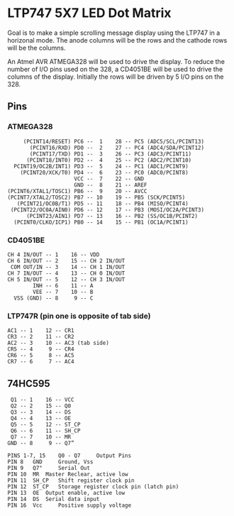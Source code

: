 # LTP747 5X7 LED Dot Matrix

Goal is to make a simple scrolling message display using the LTP747 in a
horizonal mode. The anode columns will be the rows and the cathode rows will
be the columns.

An Atmel AVR ATMEGA328 will be used to drive the display. To reduce the number
of I/O pins used on the 328, a CD4051BE will be used to drive the columns of the
display. Initially the rows will be driven by 5 I/O pins on the 328.

## Pins

### ATMEGA328

         (PCINT14/RESET) PC6 --  1    28 -- PC5 (ADC5/SCL/PCINT13)
           (PCINT16/RXD) PD0 --  2    27 -- PC4 (ADC4/SDA/PCINT12)
           (PCINT17/TXD) PD1 --  3    26 -- PC3 (ADC3/PCINT11)
          (PCINT18/INT0) PD2 --  4    25 -- PC2 (ADC2/PCINT10)
      PCINT19/OC2B/INT1) PD3 --  5    24 -- PC1 (ADC1/PCINT9)
        (PCINT20/XCK/T0) PD4 --  6    23 -- PC0 (ADC0/PCINT8)
                         VCC --  7    22 -- GND
                         GND --  8    21 -- AREF
    (PCINT6/XTAL1/TOSC1) PB6 --  9    20 -- AVCC
    (PCINT7/XTAL2/TOSC2) PB7 -- 10    19 -- PB5 (SCK/PCINT5)
       (PCINT21/OC0B/T1) PD5 -- 11    18 -- PB4 (MISO/PCINT4)
     (PCINT22/OC0A/AIN0) PD6 -- 12    17 -- PB3 (MOSI/OC2A/PCINT3)
          (PCINT23/AIN1) PD7 -- 13    16 -- PB2 (SS/OC1B/PCINT2)
      (PCINT0/CLKO/ICP1) PB0 -- 14    15 -- PB1 (OC1A/PCINT1)

### CD4051BE

    CH 4 IN/OUT -- 1    16 -- VDD
    CH 6 IN/OUT -- 2    15 -- CH 2 IN/OUT
     COM OUT/IN -- 3    14 -- CH 1 IN/OUT
    CH 7 IN/OUT -- 4    13 -- CH 0 IN/OUT
    CH 5 IN/OUT -- 5    12 -- CH 3 IN/OUT
            INH -- 6    11 -- A
            VEE -- 7    10 -- B
      VSS (GND) -- 8     9 -- C


### LTP747R (pin one is opposite of tab side)

    AC1 -- 1    12 -- CR1
    CR3 -- 2    11 -- CR2
    AC2 -- 3    10 -- AC3 (tab side)
    CR5 -- 4     9 -- CR4
    CR6 -- 5     8 -- AC5
    CR7 -- 6     7 -- AC4

## 74HC595

     Q1 -- 1    16 -- VCC
     Q2 -- 2    15 -- Q0
     Q3 -- 3    14 -- DS
     Q4 -- 4    13 -- OE
     Q5 -- 5    12 -- ST_CP
     Q6 -- 6    11 -- SH_CP
     Q7 -- 7    10 -- MR
    GND -- 8     9 -- Q7”

    PINS 1-7, 15 	Q0 - Q7 	Output Pins
    PIN 8 	GND 	Ground, Vss
    PIN 9 	Q7" 	Serial Out
    PIN 10 	MR 	Master Reclear, active low
    PIN 11 	SH_CP 	Shift register clock pin
    PIN 12 	ST_CP 	Storage register clock pin (latch pin)
    PIN 13 	OE 	Output enable, active low
    PIN 14 	DS 	Serial data input
    PIN 16 	Vcc 	Positive supply voltage
